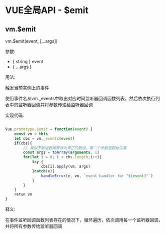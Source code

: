 <div id="metaData" createTime="2020-08-01 17:00:00" category="学习笔记" tags="前端;vue" title="VUE全局API - $emit"></div>

# VUE全局API - $emit

## vm.$emit

vm.$emit(event, [...args])

参数:
   * { string } event
   * { ...args }

用法:

触发当前实例上的事件

使用事件名从vm._events中取出对应时间监听器回调函数列表，然后依次执行列表中的监听器回调并将参数传递给监听器回调

实现代码:

```javascript

Vue.prototype.$emit = function(event) {
    const vm = this
    let cbs = vm._events[event]
    if(cbs){
        // 类似于数组数据转换为真正的数组，第二个参数是起始位置
        const args = toArray(arguments, 1)
        for(let i = 0; i < cbs.length;i++){
            try {
                cbs[i].apply(vm, args)
            }catch(e){
                handleError(e, vm, `event handler for "${event}"`)
            }
        }
    }
    retun vm
}

```

释义:

在事件监听回调函数列表存在的情况下，循环遍历，依次调用每一个监听器回调，并将所有参数传给监听器回调



